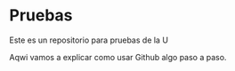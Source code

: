 # Pruebas
Este es un repositorio para pruebas de la U

Aqwi vamos a explicar como usar Github algo paso a paso.
